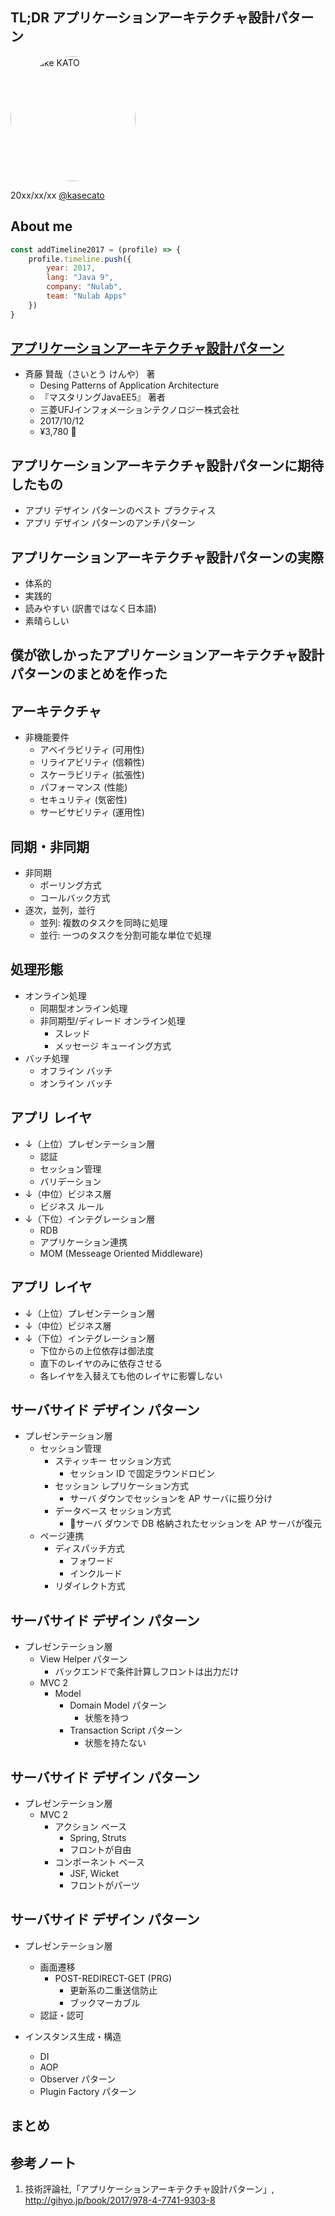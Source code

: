 ## TL;DR アプリケーションアーキテクチャ設計パターン

<a href="https://twitter.com/kasecato" target="_blank"><img style="border-radius: 50% !important;" src="img/twitter.jpg" width="200px" alt="Keisuke KATO"></a>

20xx/xx/xx <a href="https://twitter.com/kasecato" target="_blank">@kasecato</a>



## About me
```js
const addTimeline2017 = (profile) => {
    profile.timeline.push({
        year: 2017,
        lang: "Java 9",
        company: "Nulab",
        team: "Nulab Apps"
    })
}
```



## [アプリケーションアーキテクチャ設計パターン](http://gihyo.jp/book/2017/978-4-7741-9303-8)
* 斉藤 賢哉（さいとう けんや） 著
    * Desing Patterns of Application Architecture
    * 『マスタリングJavaEE5』 著者
    * 三菱UFJインフォメーションテクノロジー株式会社
    * 2017/10/12
    * ¥3,780 💸



## アプリケーションアーキテクチャ設計パターンに期待したもの
* アプリ デザイン パターンのベスト プラクティス
* アプリ デザイン パターンのアンチパターン



## アプリケーションアーキテクチャ設計パターンの実際
* 体系的
* 実践的
* 読みやすい (訳書ではなく日本語)
* 素晴らしい



## 僕が欲しかったアプリケーションアーキテクチャ設計パターンのまとめを作った



## アーキテクチャ
* 非機能要件
    * アベイラビリティ (可用性)
    * リライアビリティ (信頼性)
    * スケーラビリティ (拡張性)
    * パフォーマンス (性能)
    * セキュリティ (気密性)
    * サービサビリティ (運用性)



## 同期・非同期
* 非同期
    * ポーリング方式
    * コールバック方式
* 逐次，並列，並行
    * 並列: 複数のタスクを同時に処理
    * 並行: 一つのタスクを分割可能な単位で処理



## 処理形態
* オンライン処理
    * 同期型オンライン処理
    * 非同期型/ディレード オンライン処理
        * スレッド
        * メッセージ キューイング方式
* バッチ処理
    * オフライン バッチ
    * オンライン バッチ



## アプリ レイヤ
* ↓（上位）プレゼンテーション層
    * 認証
    * セッション管理
    * バリデーション
* ↓（中位）ビジネス層
    * ビジネス ルール
* ↓（下位）インテグレーション層
    * RDB
    * アプリケーション連携
    * MOM (Messeage Oriented Middleware)



## アプリ レイヤ
* ↓（上位）プレゼンテーション層
* ↓（中位）ビジネス層
* ↓（下位）インテグレーション層
    * 下位からの上位依存は御法度
    * 直下のレイヤのみに依存させる
    * 各レイヤを入替えても他のレイヤに影響しない




## サーバサイド デザイン パターン
* プレゼンテーション層
    * セッション管理
        * スティッキー セッション方式
            * セッション ID で固定ラウンドロビン
        * セッション レプリケーション方式
            * サーバ ダウンでセッションを AP サーバに振り分け
        * データベース セッション方式
            * サーバ ダウンで DB 格納されたセッションを AP サーバが復元
    * ページ連携
        * ディスパッチ方式
            * フォワード
            * インクルード
        * リダイレクト方式



## サーバサイド デザイン パターン
* プレゼンテーション層
    * View Helper パターン
        * バックエンドで条件計算しフロントは出力だけ
    * MVC 2
        * Model
            * Domain Model パターン
                * 状態を持つ
            * Transaction Script パターン
                * 状態を持たない



## サーバサイド デザイン パターン
* プレゼンテーション層
    * MVC 2
        * アクション ベース
            * Spring, Struts
            * フロントが自由
        * コンポーネント ベース
            * JSF, Wicket
            * フロントがパーツ



## サーバサイド デザイン パターン
* プレゼンテーション層
    * 画面遷移
        * POST-REDIRECT-GET (PRG)
            * 更新系の二重送信防止
            * ブックマーカブル
    * 認証・認可
    
* インスタンス生成・構造
    * DI
    * AOP
    * Observer パターン
    * Plugin Factory パターン



## まとめ



## 参考ノート
1. 技術評論社,「アプリケーションアーキテクチャ設計パターン」, http://gihyo.jp/book/2017/978-4-7741-9303-8
